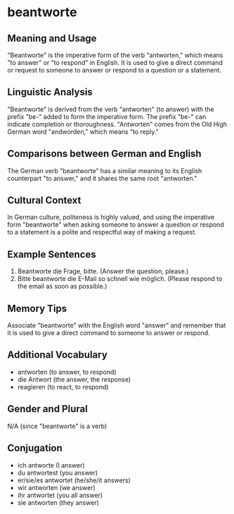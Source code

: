 # beantworte
## Meaning and Usage
"Beantworte" is the imperative form of the verb "antworten," which means "to answer" or "to respond" in English. It is used to give a direct command or request to someone to answer or respond to a question or a statement.

## Linguistic Analysis
"Beantworte" is derived from the verb "antworten" (to answer) with the prefix "be-" added to form the imperative form. The prefix "be-" can indicate completion or thoroughness. "Antworten" comes from the Old High German word "andworden," which means "to reply." 

## Comparisons between German and English
The German verb "beantworte" has a similar meaning to its English counterpart "to answer," and it shares the same root "antworten."

## Cultural Context
In German culture, politeness is highly valued, and using the imperative form "beantworte" when asking someone to answer a question or respond to a statement is a polite and respectful way of making a request.

## Example Sentences
1. Beantworte die Frage, bitte. (Answer the question, please.)
2. Bitte beantworte die E-Mail so schnell wie möglich. (Please respond to the email as soon as possible.)

## Memory Tips
Associate "beantworte" with the English word "answer" and remember that it is used to give a direct command to someone to answer or respond.

## Additional Vocabulary
- antworten (to answer, to respond)
- die Antwort (the answer, the response)
- reagieren (to react, to respond) 

## Gender and Plural
N/A (since "beantworte" is a verb)

## Conjugation
- ich antworte (I answer)
- du antwortest (you answer)
- er/sie/es antwortet (he/she/it answers)
- wir antworten (we answer)
- ihr antwortet (you all answer)
- sie antworten (they answer)